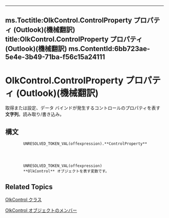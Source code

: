 

---
ms.Toctitle:OlkControl.ControlProperty プロパティ (Outlook)(機械翻訳)
title:OlkControl.ControlProperty プロパティ (Outlook)(機械翻訳)
ms.ContentId:6bb723ae-5e4e-3b49-71ba-f56c15a24111
---
# OlkControl.ControlProperty プロパティ (Outlook)(機械翻訳)




取得または設定、データ バインドが発生するコントロールのプロパティを表す**文字列**。読み取り/書き込み。

## 構文

            UNRESOLVED_TOKEN_VAL(offexpression).**ControlProperty**




            UNRESOLVED_TOKEN_VAL(offexpression)
            **OlkControl** オブジェクトを表す変数です。



## Related Topics

[OlkControl クラス](426a3ce8-9103-d72e-13ee-9fb47ae0eb07.md)

[OlkControl オブジェクトのメンバー](9c42f23f-fc93-a5ac-6a6e-bd64ce49c01d.md)




